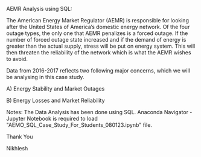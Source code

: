 AEMR Analysis using SQL:

The American Energy Market Regulator (AEMR) is responsible for looking after the United States of America’s domestic energy network.
Of the four outage types, the only one that AEMR penalizes is a forced outage.
If the number of forced outage state increased and if the demand of energy is greater than the actual supply, stress will be put on energy system.
This will then threaten the reliability of the network which is what the AEMR wishes to avoid.

Data from 2016-2017 reflects two following major concerns, which we will be analysing in this case study.

A) Energy Stability and Market Outages

B) Energy Losses and Market Reliability


Notes: The Data Analysis has been done using SQL. Anaconda Navigator - Jupyter Notebook is required to load "AEMO_SQL_Case_Study_For_Students_080123.ipynb" file.

Thank You

Nikhlesh
